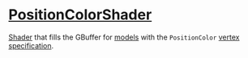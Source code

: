 # [PositionColorShader](PositionColorShader.hpp)

[Shader](../Shader.md) that fills the GBuffer for [models](../../../model/Model.md) with the `PositionColor` [vertex specification](../VertexSpecification.md).
